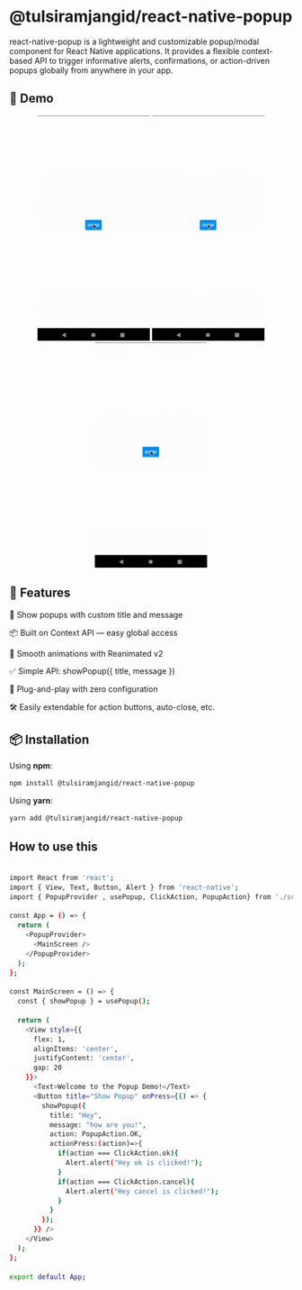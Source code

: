 # @tulsiramjangid/react-native-popup

react-native-popup is a lightweight and customizable popup/modal component for React Native applications. It provides a flexible context-based API to trigger informative alerts, confirmations, or action-driven popups globally from anywhere in your app.

## 🎥 Demo

<p align="center">
  <img src="https://github.com/Tulsiram-jangid/react-native-snackbar/blob/main/docs/snackbar.gif" height="400" width="200" alt="Snackbar Demo" />
  <img src="https://github.com/Tulsiram-jangid/react-native-snackbar/blob/main/docs/snackbar.gif" height="400" width="200" alt="Snackbar Demo" />
  <img src="https://github.com/Tulsiram-jangid/react-native-snackbar/blob/main/docs/snackbar.gif" height="400" width="200" alt="Snackbar Demo" />
</p>

## 🚀 Features

💬 Show popups with custom title and message

📦 Built on Context API — easy global access

🎨 Smooth animations with Reanimated v2

✅ Simple API: showPopup({ title, message })

🧩 Plug-and-play with zero configuration

🛠️ Easily extendable for action buttons, auto-close, etc.



## 📦 Installation

Using **npm**:

```bash
npm install @tulsiramjangid/react-native-popup
```

Using **yarn**:

```bash
yarn add @tulsiramjangid/react-native-popup
```


## How to use this

```bash

import React from 'react';
import { View, Text, Button, Alert } from 'react-native';
import { PopupProvider , usePopup, ClickAction, PopupAction} from './src/PopupProvider';

const App = () => {
  return (
    <PopupProvider>
      <MainScreen />
    </PopupProvider>
  );
};

const MainScreen = () => {
  const { showPopup } = usePopup();

  return (
    <View style={{
      flex: 1,
      alignItems: 'center',
      justifyContent: 'center',
      gap: 20
    }}>
      <Text>Welcome to the Popup Demo!</Text>
      <Button title="Show Popup" onPress={() => {
        showPopup({
          title: "Hey", 
          message: "how are you!",
          action: PopupAction.OK,
          actionPress:(action)=>{
            if(action === ClickAction.ok){
              Alert.alert("Hey ok is clicked!");
            }
            if(action === ClickAction.cancel){
              Alert.alert("Hey cancel is clicked!");
            }
          }
        });
      }} />
    </View>
  );
};

export default App;


```



